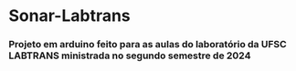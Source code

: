 # Sonar-Labtrans

### Projeto em arduino feito para as aulas do laboratório da UFSC LABTRANS ministrada no segundo semestre de 2024

